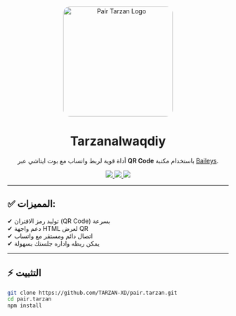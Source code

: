 <div align="center">
  <img src="https://b.top4top.io/p_3489wk62d0.jpg" alt="Pair Tarzan Logo" width="250" style="border-radius:15px;"/>
  <h1>Tarzanalwaqdiy</h1>
  <p>
    أداة قوية لربط واتساب مع بوت ايتاشي عبر <b>QR Code</b> باستخدام مكتبة 
    <a href="https://github.com/WhiskeySockets/Baileys">Baileys</a>.
  </p>

  <a href="https://github.com/TARZAN-XD/pair.tarzan/stargazers">
    <img src="https://img.shields.io/github/stars/TARZAN-XD/pair.tarzan?color=yellow&style=for-the-badge"/>
  </a>
  <a href="https://github.com/TARZAN-XD/pair.tarzan/fork">
    <img src="https://img.shields.io/github/forks/TARZAN-XD/pair.tarzan?color=orange&style=for-the-badge"/>
  </a>
  <a href="https://github.com/TARZAN-XD">
    <img src="https://img.shields.io/badge/Author-TarzanXD-blue?style=for-the-badge"/>
  </a>
</div>

---

## ✅ المميزات:
✔ توليد رمز الاقتران (QR Code) بسرعة  
✔ دعم واجهة HTML لعرض QR  
✔ اتصال دائم ومستقر مع واتساب  
✔ يمكن ربطه واداره جلستك بسهولة  

---

## ⚡ التثبيت
```bash
git clone https://github.com/TARZAN-XD/pair.tarzan.git
cd pair.tarzan
npm install

